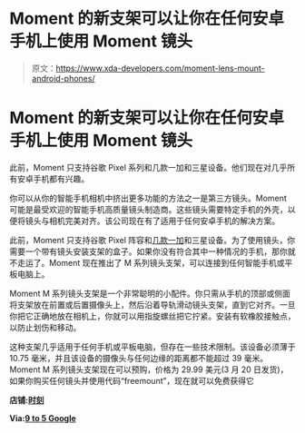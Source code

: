 # Moment 的新支架可以让你在任何安卓手机上使用 Moment 镜头

> 原文：<https://www.xda-developers.com/moment-lens-mount-android-phones/>

# Moment 的新支架可以让你在任何安卓手机上使用 Moment 镜头

此前，Moment 只支持谷歌 Pixel 系列和几款一加和三星设备。他们现在对几乎所有安卓手机都有兴趣。

你可以从你的智能手机相机中挤出更多功能的方法之一是第三方镜头。Moment 可能是最受欢迎的智能手机高质量镜头制造商。这些镜头需要特定手机的外壳，以便将镜头与相机完美对齐。该公司现在有了适用于任何安卓手机的解决方案。

此前，Moment 只支持谷歌 Pixel 阵容和[几款一加](https://www.xda-developers.com/moment-photography-case-lenses-oneplus-6-6t/)和三星设备。为了使用镜头，你需要一个带有镜头安装支架的盒子。如果你没有符合其中一种情况的手机，那你就不走运了。Moment 现在推出了 M 系列镜头支架，可以连接到任何智能手机或平板电脑上。

Moment M 系列镜头支架是一个非常聪明的小配件。你只需从手机的顶部或侧面将支架放在前置或后置摄像头上，然后沿着导轨滑动镜头支架，直到它对齐。一旦你把它正确地放在相机上，你就可以用指旋螺丝把它拧紧。安装有软橡胶接触点，以防止划伤和移动。

这种支架几乎适用于任何手机或平板电脑，但存在一些技术限制。该设备必须薄于 10.75 毫米，并且该设备的摄像头与任何边缘的距离都不能超过 39 毫米。Moment M 系列镜头支架现在可以预购，价格为 29.99 美元(3 月 20 日发货)，如果你购买任何镜头并使用代码“freemount”，现在就可以免费获得它

**店铺:[时刻](https://www.shopmoment.com/shop/m-series-lens-mount)**

**Via:[9 to 5 Google](https://9to5google.com/2020/03/03/moment-universal-lens-mount-android/)**